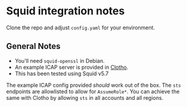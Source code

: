 # Squid integration notes

Clone the repo and adjust `config.yaml` for your environment.


## General Notes

- You'll need `squid-openssl` in Debian.
- An example ICAP server is provided in [Clotho](https://github.com/ClothoProxy/Clotho/src/bin/squid-icap.rs).
- This has been tested using Squid v5.7

The example ICAP config provided _should_ work out of the box. The `sts` endpoints are allowlisted to allow for `AssumeRole*`.
You can achieve the same with Clotho by allowing `sts` in all accounts and all regions.


